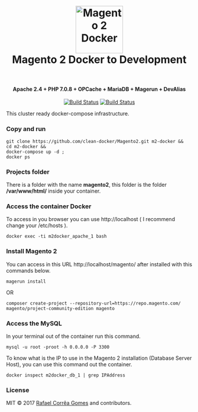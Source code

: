 <h1 align="center">
  <br>
    <img src="https://cdn.rawgit.com/rafaelstz/magento2-snippets-visualstudio/master/images/icon.png" alt="Magento 2 Docker" width="128" height="128">
  <br>
  Magento 2 Docker to Development
  <br>
  <br>
</h1>

<h4 align="center">Apache 2.4 + PHP 7.0.8 + OPCache + MariaDB + Magerun + DevAlias</h4>

<p align="center">  
  <a href="https://travis-ci.org/clean-docker/Magento2"><img src="https://travis-ci.org/clean-docker/Magento2.svg?branch=master" alt="Build Status"></a>       
  <a href="https://microbadger.com/images/rafaelcgstz/magento2"><img src="https://images.microbadger.com/badges/image/rafaelcgstz/magento2.svg" alt="Build Status"></a>   
</p>

This cluster ready docker-compose infrastructure.

### Copy and run

```
git clone https://github.com/clean-docker/Magento2.git m2-docker &&
cd m2-docker &&
docker-compose up -d ;
docker ps
```

### Projects folder

There is a folder with the name **magento2**, this folder is the folder **/var/www/html/** inside your container.

### Access the container Docker

To access in you browser you can use http://localhost ( I recommend change your /etc/hosts ).

```
docker exec -ti m2docker_apache_1 bash
```

### Install Magento 2

You can access in this URL http://localhost/magento/ after installed with this commands below.

```
magerun install
```

OR

```
composer create-project --repository-url=https://repo.magento.com/ magento/project-community-edition magento
```

### Access the MySQL

In your terminal out of the container run this command.

```
mysql -u root -proot -h 0.0.0.0 -P 3300
```

To know what is the IP to use in the Magento 2 installation (Database Server Host), you can use this command out the container.

```
docker inspect m2docker_db_1 | grep IPAddress
```

### License

MIT © 2017 [Rafael Corrêa Gomes](https://github.com/rafaelstz/) and contributors.
